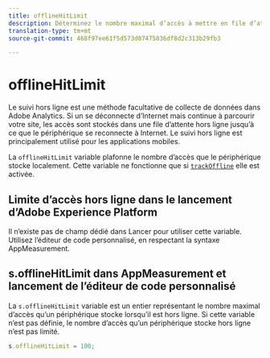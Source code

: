 ```yaml
---
title: offlineHitLimit
description: Déterminez le nombre maximal d’accès à mettre en file d’attente pour le suivi hors ligne.
translation-type: tm+mt
source-git-commit: 468f97ee61f5d573d07475836df8d2c313b29fb3

---
```



# offlineHitLimit

Le suivi hors ligne est une méthode facultative de collecte de données dans Adobe Analytics. Si un se déconnecte d’Internet mais continue à parcourir votre site, les accès sont stockés dans une file d’attente hors ligne jusqu’à ce que le périphérique se reconnecte à Internet. Le suivi hors ligne est principalement utilisé pour les applications mobiles.

La `offlineHitLimit` variable plafonne le nombre d’accès que le périphérique stocke localement. Cette variable ne fonctionne que si [`trackOffline`](trackoffline.md) elle est activée.

## Limite d’accès hors ligne dans le lancement d’Adobe Experience Platform

Il n’existe pas de champ dédié dans Lancer pour utiliser cette variable. Utilisez l’éditeur de code personnalisé, en respectant la syntaxe AppMeasurement.

## s.offlineHitLimit dans AppMeasurement et lancement de l’éditeur de code personnalisé

La `s.offlineHitLimit` variable est un entier représentant le nombre maximal d’accès qu’un périphérique stocke lorsqu’il est hors ligne. Si cette variable n’est pas définie, le nombre d’accès qu’un périphérique stocke hors ligne n’est pas limité.

```js
s.offlineHitLimit = 100;
```
